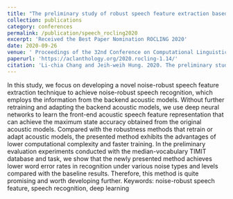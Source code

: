 ```yaml
---
title: "The preliminary study of robust speech feature extraction based on maximizing the probability of states in deep acoustic models"
collection: publications
category: conferences
permalink: /publication/speech_rocling2020
excerpt: 'Received the Best Paper Nomination ROCLING 2020'
date: 2020-09-26
venue: ' Proceedings of the 32nd Conference on Computational Linguistics and Speech Processing (ROCLING 2020)'
paperurl: 'https://aclanthology.org/2020.rocling-1.14/'
citation: 'Li-chia Chang and Jeih-weih Hung. 2020. The preliminary study of robust speech feature extraction based on maximizing the accuracy of states in deep acoustic models. In Proceedings of the 32nd Conference on Computational Linguistics and Speech Processing (ROCLING 2020), pages 118–119, Taipei, Taiwan. The Association for Computational Linguistics and Chinese Language Processing (ACLCLP).'
---
```


In this study, we focus on developing a novel noise-robust speech feature extraction
technique to achieve noise-robust speech recognition, which employs the information from
the backend acoustic models. Without further retraining and adapting the backend acoustic
models, we use deep neural networks to learn the front-end acoustic speech feature
representation that can achieve the maximum state accuracy obtained from the original
acoustic models. Compared with the robustness methods that retrain or adapt acoustic models,
the presented method exhibits the advantages of lower computational complexity and faster
training.
In the preliminary evaluation experiments conducted with the median-vocabulary TIMIT
database and task, we show that the newly presented method achieves lower word error rates
in recognition under various noise types and levels compared with the baseline results.
Therefore, this method is quite promising and worth developing further.
Keywords: noise-robust speech feature, speech recognition, deep learning
